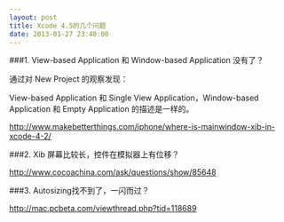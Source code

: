 ```yaml
---
layout: post
title: Xcode 4.5的几个问题
date: 2013-01-27 23:40:00
---
```

###1\. View-based Application 和 Window-based Application 没有了？

通过对 New Project 的观察发现：

View-based&nbsp;Application 和&nbsp;Single View Application，Window-based Application 和 Empty Application&nbsp;的描述是一样的。

http://www.makebetterthings.com/iphone/where-is-mainwindow-xib-in-xcode-4-2/

###2\. Xib 屏幕比较长，控件在模拟器上有位移？

http://www.cocoachina.com/ask/questions/show/85648

###3\. Autosizing找不到了，一闪而过？

http://mac.pcbeta.com/viewthread.php?tid=118689